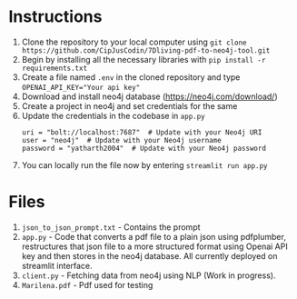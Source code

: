 # Instructions
1. Clone the repository to your local computer using ```git clone https://github.com/CipJusCodin/7Dliving-pdf-to-neo4j-tool.git```
2. Begin by installing all the necessary libraries with ```pip install -r requirements.txt```
3. Create a file named ```.env``` in the cloned repository and  type ```OPENAI_API_KEY="Your api key"```
4. Download and install neo4j database (https://neo4j.com/download/)
5. Create a project in neo4j and set credentials for the same
6. Update the credentials in the codebase in ```app.py```
   ```
   uri = "bolt://localhost:7687"  # Update with your Neo4j URI
   user = "neo4j"  # Update with your Neo4j username
   password = "yatharth2004"  # Update with your Neo4j password
   ```
7. You can locally run the file now by entering ```streamlit run app.py```


# Files
1. ```json_to_json_prompt.txt``` - Contains the prompt
2. ```app.py``` - Code that converts a pdf file to a plain json using pdfplumber, restructures that json file to a more structured format using Openai API key and then stores in the neo4j database. All currently deployed on streamlit interface.
3. ```client.py``` - Fetching data from neo4j using NLP (Work in progress).
4. ```Marilena.pdf``` - Pdf used for testing 
